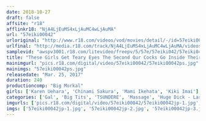 ```yaml
---
date: 2018-10-27
draft: false
affsite: "r18"
afflinkr18: "NjA4LjEuMS4xLjAuMC4wLjAuMA"
url: "57eiki00042"
urloriginal: "http://www.r18.com/videos/vod/movies/detail/-/id=57eiki00042"
urlfinal: "http://media.r18.com/track/NjA4LjEuMS4xLjAuMC4wLjAuMA/videos/vod/movies/detail/-/id=57eiki00042"
samplevid: "awspv3001.r18.com/litevideo/freepv/5/57e/57eiki042/57eiki042_dmb_w.mp4"
title: "These Girls Get Teary Eyes The Second Our Cocks Go Inside Their Pussies Are You Serious!? A Cute Bad Girl Makes Her AV Debut! BEST A Scary Looking Bad Girl Becomes A Cute Little Thing While Being Fucked By A Dirty Old Man [Includes Oil Massage Fun Too]"
mainimgurl: "pics.r18.com/digital/video/57eiki00042/57eiki00042ps.jpg"
mainimgs: "57eiki00042ps.jpg"
releasedate: "Mar. 25, 2017"
duration: 240
productioncomp: "Big Morkal"
girls: ['Karen Uehara', 'Chinami Sakura', 'Mami Ikehata', 'Kiki Imai']
categories: ['Gal', 'Big Tits', 'TSUNDERE', 'Massage', 'Huge Dick - Large Dick', 'Compilation', 'Over 4 Hours', 'Hi-Def']
imgurls: ['pics.r18.com/digital/video/57eiki00042/57eiki00042jp-1.jpg', 'pics.r18.com/digital/video/57eiki00042/57eiki00042jp-2.jpg', 'pics.r18.com/digital/video/57eiki00042/57eiki00042jp-3.jpg', 'pics.r18.com/digital/video/57eiki00042/57eiki00042jp-4.jpg', 'pics.r18.com/digital/video/57eiki00042/57eiki00042jp-5.jpg', 'pics.r18.com/digital/video/57eiki00042/57eiki00042jp-6.jpg', 'pics.r18.com/digital/video/57eiki00042/57eiki00042jp-7.jpg', 'pics.r18.com/digital/video/57eiki00042/57eiki00042jp-8.jpg', 'pics.r18.com/digital/video/57eiki00042/57eiki00042jp-9.jpg', 'pics.r18.com/digital/video/57eiki00042/57eiki00042jp-10.jpg', 'pics.r18.com/digital/video/57eiki00042/57eiki00042jp-11.jpg', 'pics.r18.com/digital/video/57eiki00042/57eiki00042jp-12.jpg', 'pics.r18.com/digital/video/57eiki00042/57eiki00042jp-13.jpg', 'pics.r18.com/digital/video/57eiki00042/57eiki00042jp-14.jpg', 'pics.r18.com/digital/video/57eiki00042/57eiki00042jp-15.jpg', 'pics.r18.com/digital/video/57eiki00042/57eiki00042jp-16.jpg', 'pics.r18.com/digital/video/57eiki00042/57eiki00042jp-17.jpg', 'pics.r18.com/digital/video/57eiki00042/57eiki00042jp-18.jpg', 'pics.r18.com/digital/video/57eiki00042/57eiki00042jp-19.jpg', 'pics.r18.com/digital/video/57eiki00042/57eiki00042jp-20.jpg']
imgs: ['57eiki00042jp-1.jpg', '57eiki00042jp-2.jpg', '57eiki00042jp-3.jpg', '57eiki00042jp-4.jpg', '57eiki00042jp-5.jpg', '57eiki00042jp-6.jpg', '57eiki00042jp-7.jpg', '57eiki00042jp-8.jpg', '57eiki00042jp-9.jpg', '57eiki00042jp-10.jpg', '57eiki00042jp-11.jpg', '57eiki00042jp-12.jpg', '57eiki00042jp-13.jpg', '57eiki00042jp-14.jpg', '57eiki00042jp-15.jpg', '57eiki00042jp-16.jpg', '57eiki00042jp-17.jpg', '57eiki00042jp-18.jpg', '57eiki00042jp-19.jpg', '57eiki00042jp-20.jpg']
---
```

